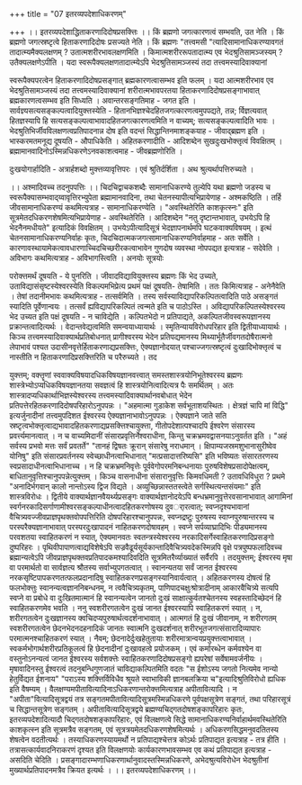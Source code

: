 +++
title = "07 इतरव्यपदेशाधिकरणम्"

+++
।। इतरव्यपदेशाद्धिताकरणादिदोषप्रसक्त्तिः ।। किं ब्रह्मणो जगत्कारणत्वं सम्भवति, उत नेति । किं ब्रह्मणो जगत्स्रष्टृत्वे हिताकरणादिदोषः प्रसज्यते नेति । किं ब्रह्मणः "तत्त्वमसी "त्यादिसामानाधिकरण्यावगतं तादात्म्यमैक्यलक्षणम् ? उतात्मशरीरभावलक्षणमिति । किमात्मशरीररूपतादात्म्य एव भेदश्रुतिसामञ्जस्यम् ? उतैक्यलक्षणेऽपीति । यदा स्वरूपैक्यलक्षणतादात्म्येऽपि भेदश्रुतिसामञ्जस्यं तदा तत्त्वमस्यादिवाक्यानां

स्वरूपैक्यपरत्वेन हिताकरणादिदोषप्रसङ्गात् ब्रह्मकारणत्वासम्भव इति फलम् । यदा आत्मशरीरभाव एव भेदश्रुतिसामञ्जस्यं तदा तत्त्वमस्यादिवाक्यानां शरीरात्मभावपरतया हिताकरणादिदोषप्रसङ्गाभावात् ब्रह्मकारणत्वसम्भव इति सिध्यति । अवान्तरसङ्गतिमाह - जगत इति । सार्वज्ञ्यसत्यसङ्कल्पत्वादियुक्त्तस्येति - हितानभिज्ञश्चेदहितजगत्कारणत्वमुपपद्यते, तन्न; र्विज्ञत्यवात् हितज्ञस्यापि हि सत्यसङ्कल्पत्वाभावादहितजगत्कारणत्वमिति न वाच्यम्; सत्यसङ्कल्पत्वादिति भावः । भेदश्रुतिभिर्जीवविलक्षणत्वप्रतिपादनान्न दोष इति वदन्तं सिद्धान्तिनमाशङ्कयाह - जीवाद्ब्रह्मण इति । भास्करमतमनूद्य दूषयति - औपाधिकेति । अहितकरणादीति - आदिशब्देन सुखदुःखभोक्त्तृत्वं विवक्षितम् । ब्रह्मामानवादिनोऽस्मिन्नधिकरणेऽनवकाशत्वमाह - जीवब्रह्मणोरिति ।

दुःखयोगार्हादिति - अत्रार्हशब्दो मुक्त्तव्यावृत्तिपरः । एवं श्रुतिर्दर्शिता । अथ श्रुत्यर्थापत्तिरुच्यते ।

।। अश्मादिवच्च तदनुपपत्तिः ।। चिदचिद्वाचकशब्दैः सामानाधिकरण्ये तुल्येपि यथा ब्रह्मणो जडस्य च स्वरूपैक्यासम्भवाद्य्वावृत्तिरभ्युपेता ब्रह्मामानवादिना, तथा चेतनस्यापीत्यभिप्रायेणाह - अश्मकष्ठिति । तर्हि जीवसामानाधिकरण्यं कथमित्यत्राह - सामानाधिकरण्येति । "अवस्थितेरिति काशकृत्स्नः" इति सूत्रमेतदधिकरणशेषमित्यभिप्रायेणाह - अवस्थितेरिति । आदिशब्देन "नतु दृष्टान्तभावात्, उभयेऽपि हि भेदनैनमधीयते" इत्यादिकं विवक्षितम् । उभयेऽपीत्यादिसूत्रं भेदज्ञापनार्थमपि घटकवाक्यविषयम् । इत्थं चेतनसामानाधिकरण्यनिर्वाहः कृतः, चिदचिदात्मकजगत्सामानाधिकरण्यनिर्वाहमाह - अतः सर्वेति । कारणावस्थायामेकत्वावधारणाच्चिदचिच्छरीरकत्वाभावेन गुणदोष व्यवस्था नोपपद्यत इत्यत्राह - सदेवेति । अविभागः कथमित्यत्राह - अविभागस्त्विति । अनयोः सूत्रयोः

परोक्त्तमर्थं दूषयति - ये पुनरिति । जीवादविद्यावियुक्त्तस्य ब्रह्मणः किं भेद उच्यते, उताविद्यासंसृष्टस्येश्वरस्येति विकल्पमभिप्रेत्य प्रथमं पक्षं दूषयति- तेषामिति । ततः किमित्यत्राह - अनेनैवेति । तेषां तदानीमभावः कथमित्यत्राह - तत्सर्वमिति । तस्य सर्वस्याविद्यापरिकल्पितत्वादिति पाठे असङ्गतं स्यादिति पूर्वेणान्वयः । तत्सर्वं ह्यविद्यापरिकल्पितं त्वन्मते इति च पाठोऽस्ति । अविद्यापरिकल्पितस्येश्वरस्य भेद उच्यत इति पक्षं दूषयति - न चाविद्येति । कल्पितभेदो न प्रतिपाद्यते, अकल्पितजीवस्वरूपज्ञानस्य प्रक्रान्तत्वादित्यर्थः । वेदान्तवेद्यत्वमिति समन्वयाध्यायार्थः । स्मृतिन्यायविरोधपरिहार इति द्वितीयाध्यायार्थः । किञ्च तत्त्वमस्यादिवाक्यार्थप्रतिबोधनात् प्रागीश्वरस्य भेदेन प्रतिपद्यमानस्य मिथ्यार्भूतैर्जीवगतदोषैरात्मनो लेपाभावं पश्यत उदासीनवृत्तेर्हिताकरणाद्यप्रसक्त्तिः, ऐक्यज्ञानोदयात् पश्चाज्जगत्स्रष्टृत्वं दुःखादिभोक्त्तृत्वं च नास्तीति न हिताकरणादिप्रसक्त्तिरिति च परैरुच्यते । तद

युक्त्तम्; वक्त्तॄणां स्ववाक्यविषयादधिकविषयज्ञानवत्त्वात् समस्तशास्त्रयोनिभूतेश्वरस्य ब्रह्मणः शास्त्रेभ्योऽप्यधिकविषयज्ञानतया सवज्ञत्वं हि शास्त्रयोनित्वादित्यत्र पैः समर्थितम् । अतः शास्त्रादप्यधिकार्थाभिज्ञस्येश्वरस्य तत्त्वमस्यादिवाक्यार्थानवबोधात् भेदेन प्रतिपत्तेरहितकरणादिदोषपरिहारोऽनुपपन्नः । "अहमात्मा गुडाकेश सर्वभूताशयस्थितः । क्षेत्रज्ञं चापि मां विद्धि" इत्यर्जुनादीनां तत्त्वमुपदिशत ईश्वरस्य ऐक्यज्ञानाभावोऽनुपपन्नः । ऐक्यज्ञाने जाते सति स्रष्टृत्वभोक्त्तृत्वाद्यभावादहितकरणाद्यप्रसक्त्तिश्चायुक्त्ता, गीतोपदेशात्पश्चादपि ईश्वरेण संसारस्य प्रवर्त्त्यमानत्वात् । न च वाच्यमिदानीं संसारप्रवृत्तिर्नेश्वराधीना, किन्तु चक्रभ्रमवद्वासनयाऽनुवर्तत इति । "अहं सर्वस्य प्रभवो मत्तः सर्वं प्रवतर्ते" "तानहं द्विषतः क्रूरान् संसारेषु नराधमान् । क्षिपाम्यजस्रमशुभानासुरीष्वेव योनिषु" इति संसारप्रवर्तनस्य स्वेच्छाधीनत्वाभिधानात् "मत्प्रसादात्तरिष्यसि" इति भविष्यतः संसारतरणस्य स्वप्रसादाधीनत्वाभिधानाच्च । न हि चक्रभ्रमनिवृत्तेः पूर्ववेगोपरमनिबन्धनायाः पुरुषविशेषप्रसादोपेक्षत्वम्, बाधितानुवृत्तिश्चानुपपन्नेत्युक्त्तम् । किञ्च वासनाधीना संसारानुवृत्तिः किमवधिमती ? उतावधिविधुरा ? प्रथमे "अनादिर्भगवान् कालो नान्तोऽस्य द्विज विद्यते । अव्युच्छिन्नास्ततस्त्वेते सर्गस्थित्यन्तसंयमाः" इति शास्त्रविरोधः । द्वितीये वाक्यार्थज्ञानवैयर्थ्यप्रसङ्गः वाक्यार्थज्ञानोदयेऽपि बन्धभ्रमानुवृत्तेरवसानाभावात् आगामिनां स्वर्गनरकादिसर्गाणामीश्वरसङ्कल्पाधीनत्वादहितकरणोषस्य दुवर्ारत्वात्; स्वप्नदृश्यभावानां वैचित्र्यवज्जीवप्राज्ञपृथक्तवोपपत्तिरिति दोषपरिहारश्चानुपपन्नः, स्वप्नद्रष्टुः पुरुषस्य स्वाप्नपुरुषान्तरस्य च परस्परैक्यज्ञानाभावात् परस्परदुःखापादनं नाहितकरणदोषावहम् । स्वप्ने सर्पव्याघ्रादिभिः पीड्यमानस्य परवशतया स्वाहितकरणं न स्यात्, ऐक्यमानवतः स्वतन्त्रस्येश्वरस्य नरकादिसर्गेस्वाहितकरणादिप्रसङ्गो दुष्परिहरः । पृथिवीपापाणत्वाद्यविशेषेऽपि सज्रवैढूर्यसूर्यकान्तादिवैचित्र्यवदेकस्मिन्नपि वृक्षे पत्रपुष्पफलादिवच्च ब्रह्मान्यत्वेऽपि जीवप्राज्ञपृथक्तवप्रतिपादकमश्यादिवदिति सूत्रमितरैर्व्याख्यातं सर्वैरपि । तदयुक्त्तम्; ईश्वरस्य मृषा वा परमार्थतो वा सार्वज्ञत्य श्रौतस्य सर्वाभ्युपगतत्वात् । स्वानन्यतया सर्वं जानत ईश्वरस्य नरकसृष्टिपापकरणतत्फलप्रदानादिषु स्वाहितकरणप्रसङ्गस्यानिवार्यत्वात् । अहितकरणस्य दोषत्वं हि फलभोक्त्तुः स्वानन्यत्वज्ञाननिबन्धनम्, न त्ववैचित्र्यकृतम्, पाणिपादचक्षुःश्रोत्रादीनाम् आकारवैचित्र्ये सत्यपि स्वप्ने वा प्रबोधे वा दुःखितमात्मानं हि स्वानन्यत्वेन जानतो दुःखं साक्षात्कुर्वतश्चेतनस्य स्वहस्तादिच्छेदनं हि स्वाहितकरणमेव भवति । ननु स्वशरीरगतत्वेन दुःखं जानत ईश्वरस्यापि स्वाहितकरणं स्यात् । न, शरीरगतत्वेन दुःखज्ञानस्य क्वचिदप्यपुरुषार्थत्वदर्शनाभावात् । आत्मगतं हि दुःखं जीवानाम्, न शरीरगतम् स्वशरीरगतत्वेन छेदनभेदनदहनादिकं जानतः स्वात्मनि दुःखदर्शनात् शरीरभूतजगत्संसारादिव्यापारः परमात्मनश्चाहितकरणं स्यात् । नैवम्; छेदनादेर्दुःखहेतुतायाः शरीरमात्रान्वयप्रयुक्त्तत्वाभावात् । स्वकर्मभोगार्थशरीरप्रतिकूलत्वं हि छेदनादीनां दुःखावहत्वे प्रयोजकम् । एवं कर्मारब्धेन कर्मवश्येन वा वस्तुनोऽनन्यत्वं जानत ईश्वरस्य सर्वशक्त्तेः स्वाहितकरणादिदोषप्रसङ्गो ह्यपरेषां सर्वेषामवर्जनीयः । मृषावादिनस्तु ईश्वरत्वं तदनुबन्धिगुणजातं चाविद्याकल्पितमिति वदतः "स ईशोऽस्य जगतो नित्यमेव नान्यो हेतुर्विद्यत ईशनाय" "पराऽस्य शक्त्तिर्विविधैव श्रूयते स्वाभाविकी ज्ञानबलक्रिया च"इत्यादिश्रुतिविरोधो ह्यधिक इति वैषम्यम् । वैलक्षण्यमपीतावित्यादिनाऽधिकरणान्तरोक्त्तमित्यत्राह अपीतावित्यादि । न "अपीता"वित्यादिसूत्रद्वयं तत्र सङ्गतमपीतावित्यादिसूत्रमस्मिन्नधिकरणे पूर्वपक्षसूत्रेण सङ्गतं, तथा परिहारसूत्रं च सिद्धान्तसूत्रेण सङ्गतम् । अपीतावित्यादिसूत्रद्वये ब्रह्मण्यचिद्गतदोषशङ्कापरिहारः कृतः, इतरव्यपदेशादित्यादौ चिद्गतदोषशङ्कापरिहारः, एवं विलक्षणत्वे सिद्धे सामानाधिकरण्यनिर्वाहार्थमवस्थितेरिति काशकृत्स्न इति सूत्रमत्रैव सङ्गतम्, एवं सूत्रत्रयमेतदधिकरणशेषमित्यर्थः । अधिकरणसिद्धमनुवदतितस्य शेषत्वेन वदतीत्यर्थः । तस्याधिकरणस्यायमर्थो न प्रतिपाद्यश्चेत्तत्र कोऽर्थः प्रतिपाद्यत इत्यत्राह - तत्र हीति । तत्रासत्कार्यवादनिराकरणं दृश्यत इति विलक्षणयोः कार्यकारणभावसम्भव एव कथं प्रतिपाद्यत इत्यत्राह - असदिति चेदिति । प्रसङ्गादारम्भणाधिकरणार्थानुवादस्तस्मिन्नधिकरणे, अभेदश्रुत्यविरोधेन भेदश्रुतीनां मुख्यार्थप्रतिपादनमत्रैव क्रियत इत्यर्थः । ।। इतरव्यपदेशाधिकरणम् ।।

